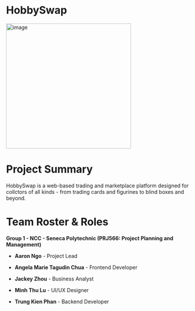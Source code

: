 # **HobbySwap**
<img width="340" height="340" alt="image" src="https://github.com/user-attachments/assets/b4031138-6e50-4338-9d1f-28de98ef5041" />



# **Project Summary**
HobbySwap is a web-based trading and marketplace platform designed for collctors of all kinds - from trading cards and figurines to blind boxes and beyond.


# **Team Roster & Roles**
**Group 1 - NCC - Seneca Polytechnic (PRJ566: Project Planning and Management)**

- **Aaron Ngo** - Project Lead

- **Angela Marie Tagudin Chua** - Frontend Developer  

- **Jackey Zhou** - Business Analyst   

- **Minh Thu Lu** - UI/UX Designer  

- **Trung Kien Phan** - Backend Developer  


